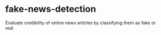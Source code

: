 # fake-news-detection
Evaluate credibility of online news articles by classifying them as fake or real. 
